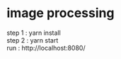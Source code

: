 # image processing
step 1 : yarn install <br />
step 2 : yarn start <br />
run : http://localhost:8080/
